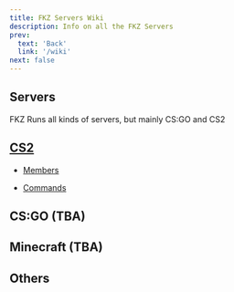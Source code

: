 ```yaml
---
title: FKZ Servers Wiki
description: Info on all the FKZ Servers
prev: 
  text: 'Back'
  link: '/wiki'
next: false
---
```


## Servers

FKZ Runs all kinds of servers, but mainly CS:GO and CS2

## [CS2](/wiki/servers/cs2)

- [Members](/wiki/servers/cs2#cs2-members)

- [Commands](/wiki/servers/cs2#cs2-commands)

## CS:GO (TBA)

## Minecraft (TBA)

## Others
